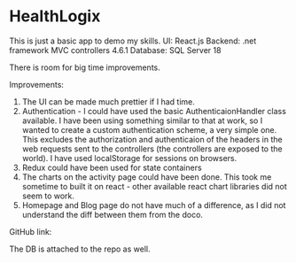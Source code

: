 # HealthLogix

This is just a basic app to demo my skills. 
UI: React.js
Backend: .net framework MVC controllers 4.6.1
Database: SQL Server 18

There is room for big time improvements. 

Improvements:
1. The UI can be made much prettier if I had time.
2. Authentication - I could have used the basic AuthenticaionHandler class available. I have been using something similar to that at work, so I wanted to create a custom authentication scheme, a very simple one. This excludes the authorization and authenticaion of the headers in the web requests sent to the controllers (the controllers are exposed to the world). I have used localStorage for sessions on browsers.
3. Redux could have been used for state containers
4. The charts on the activity page could have been done. This took me sometime to built it on react - other available react chart libraries did not seem to work.
5. Homepage and Blog page do not have much of a difference, as I did not understand the diff between them from the doco.

GitHub link: 

The DB is attached to the repo as well.